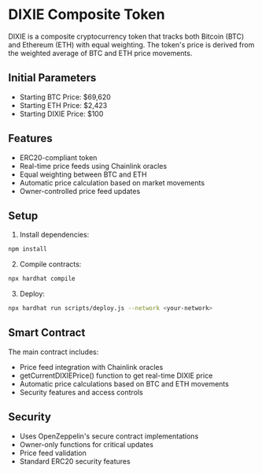 # DIXIE Composite Token

DIXIE is a composite cryptocurrency token that tracks both Bitcoin (BTC) and Ethereum (ETH) with equal weighting. The token's price is derived from the weighted average of BTC and ETH price movements.

## Initial Parameters

- Starting BTC Price: $69,620
- Starting ETH Price: $2,423
- Starting DIXIE Price: $100

## Features

- ERC20-compliant token
- Real-time price feeds using Chainlink oracles
- Equal weighting between BTC and ETH
- Automatic price calculation based on market movements
- Owner-controlled price feed updates

## Setup

1. Install dependencies:
```bash
npm install
```

2. Compile contracts:
```bash
npx hardhat compile
```

3. Deploy:
```bash
npx hardhat run scripts/deploy.js --network <your-network>
```

## Smart Contract

The main contract includes:
- Price feed integration with Chainlink oracles
- getCurrentDIXIEPrice() function to get real-time DIXIE price
- Automatic price calculations based on BTC and ETH movements
- Security features and access controls

## Security

- Uses OpenZeppelin's secure contract implementations
- Owner-only functions for critical updates
- Price feed validation
- Standard ERC20 security features


<!-- I have recreated all the necessary files for the DIXIE composite cryptocurrency token project:

contracts/DIXIE.sol - The main smart contract implementing the DIXIE token with:

Equal weighting between BTC and ETH
Initial prices set to BTC: $69,620, ETH: $2,423, DIXIE: $100
Real-time price tracking using Chainlink oracles
Project configuration files:

package.json with all required dependencies
hardhat.config.js for Ethereum development environment
deploy.js script for contract deployment
README.md with project documentation
.gitignore for version control
The project is now ready for development and deployment. You can:

Compile the contracts: npx hardhat compile
Deploy to a network: npx hardhat run scripts/deploy.js --network <network-name>
The DIXIE token will automatically track and reflect the weighted average price movements of BTC and ETH once deployed. -->